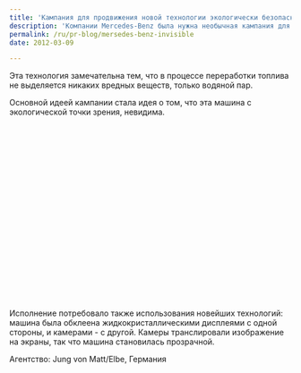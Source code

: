 ```yaml
---
title: 'Кампания для продвижения новой технологии экологически безопасного топлива'
description: 'Компании Mercedes-Benz была нужна необычная кампания для продвижения последней технологии F-CELL. Эта технология замечательна тем, что в процессе переработки топлива не выделяется никаких вредных веществ, только водяной пар. Основной идеей кампании стала идея о том, что эта машина с экологической точки зрения, невидима.'
permalink: /ru/pr-blog/mersedes-benz-invisible
date: 2012-03-09

---
```


Эта технология замечательна тем, что в процессе переработки топлива не выделяется никаких вредных веществ, только водяной пар.

Основной идеей кампании стала идея о том, что эта машина с экологической точки зрения, невидима.

<object width="560" height="315"><param name="movie" value="http://www.youtube.com/v/ZIGzpi9lCck?version=3&amp;hl=ru_RU"></param><param name="allowFullScreen" value="true"></param><param name="allowscriptaccess" value="always"></param><embed src="http://www.youtube.com/v/ZIGzpi9lCck?version=3&amp;hl=ru_RU" type="application/x-shockwave-flash" width="560" height="315" allowscriptaccess="always" allowfullscreen="true"></embed></object>

Исполнение потребовало также использования новейших технологий: машина была обклеена жидкокристаллическими дисплеями с одной стороны, и камерами - с другой. Камеры транслировали изображение на экраны, так что машина становилась прозрачной.

Агентство:  Jung von Matt/Elbe, Германия

